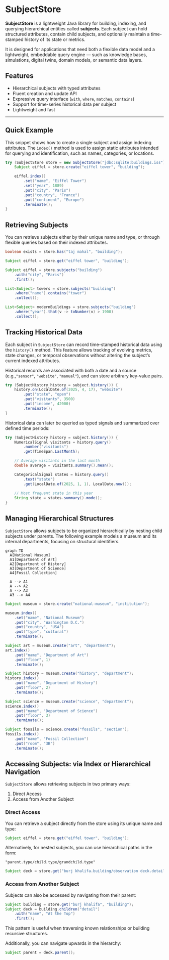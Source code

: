 # SubjectStore

**SubjectStore** is a lightweight Java library for building, indexing, and querying hierarchical entities called **subjects**. Each subject can hold structured attributes, contain child subjects, and optionally maintain a time-stamped history of its state or metrics.

It is designed for applications that need both a flexible data model and a lightweight, embeddable query engine — such as knowledge bases, simulations, digital twins, domain models, or semantic data layers.

## Features

- Hierarchical subjects with typed attributes
- Fluent creation and update API
- Expressive query interface (`with`, `where`, `matches`, `contains`)
- Support for time-series historical data per subject
- Lightweight and fast

---

## Quick Example

This snippet shows how to create a single subject and assign indexing attributes. The `index()` method is used to assign  static attributes intended for querying and identification, such as names, categories, or locations. 

```java
try (SubjectStore store = new SubjectStore("jdbc:sqlite:buildings.iss")) {
    Subject eiffel = store.create("eiffel tower", "building");

    eiffel.index()
        .set("name", "Eiffel Tower")
        .set("year", 1889)
        .put("city", "Paris")
        .put("country", "France")
        .put("continent", "Europe")
        .terminate();
}
```

## Retrieving Subjects

You can retrieve subjects either by their unique name and type, or through flexible queries based on their indexed attributes.

```java
boolean exists = store.has("taj mahal", "building");

Subject eiffel = store.get("eiffel tower", "building");

Subject eiffel = store.subjects("building")
    .with("city", "Paris")
    .first();

List<Subject> towers = store.subjects("building")
    .where("name").contains("tower")
    .collect();

List<Subject> modernBuildings = store.subjects("building")
    .where("year").that(v -> toNumber(v) > 1900)
    .collect();

```

## Tracking Historical Data

Each subject in `SubjectStore` can record time-stamped historical data using the `history()` method. This feature allows tracking of evolving metrics, state changes, or temporal observations without altering the subject’s current indexed attributes.

Historical records are associated with both a date and a source (e.g.,`"sensor"`, `"website"`, `"manual"`), and can store arbitrary key-value pairs.

```java
try (SubjectHistory history = subject.history()) {
    history.on(LocalDate.of(2025, 4, 17), "website")
        .put("state", "open")
        .put("visitants", 3500)
        .put("income", 42000)
        .terminate();
}
```

Historical data can later be queried as typed signals and summarized over defined time periods:

```java
try (SubjectHistory history = subject.history()) {
    NumericalSignal visitants = history.query()
        .number("visitants")
        .get(TimeSpan.LastMonth);

    // Average visitants in the last month
    double average = visitants.summary().mean();

    CategoricalSignal states = history.query()
        .text("state")
        .get(LocalDate.of(2025, 1, 1), LocalDate.now());
        
    // Most frequent state in this year
    String state = states.summary().mode();
}
```

## Managing Hierarchical Structures

`SubjectStore` allows subjects to be organized hierarchically by nesting child subjects under parents. The following example models a museum and its internal departments, focusing on structural identifiers.

```mermaid
graph TD
  A[National Museum]
  A1[Department of Art]
  A2[Department of History]
  A3[Department of Science]
  A4[Fossil Collection]

  A --> A1
  A --> A2
  A --> A3
  A3 --> A4
```

```java
Subject museum = store.create("national-museum", "institution");

museum.index()
    .set("name", "National Museum")
    .put("city", "Washington D.C.")
    .put("country", "USA")
    .put("type", "cultural")
    .terminate();

Subject art = museum.create("art", "department");
art.index()
    .put("name", "Department of Art")
    .put("floor", 1)
    .terminate();

Subject history = museum.create("history", "department");
history.index()
    .put("name", "Department of History")
    .put("floor", 2)
    .terminate();

Subject science = museum.create("science", "department");
science.index()
    .put("name", "Department of Science")
    .put("floor", 3)
    .terminate();

Subject fossils = science.create("fossils", "section");
fossils.index()
    .put("name", "Fossil Collection")
    .put("room", "3B")
    .terminate();

```

## Accessing Subjects: via Index or Hierarchical Navigation

`SubjectStore` allows retrieving subjects in two primary ways:

1. Direct Access
2. Access from Another Subject

### Direct Access

You can retrieve a subject directly from the store using its unique name and type:

```java
Subject eiffel = store.get("eiffel tower", "building");
```

Alternatively, for nested subjects, you can use hierarchical paths in the form:

```
"parent.type/child.type/grandchild.type"
```

```java
Subject deck = store.get("burj khalifa.building/observation deck.detail");
```


### Access from Another Subject

Subjects can also be accessed by navigating from their parent:

```java
Subject building = store.get("burj khalifa", "building");
Subject deck = building.children("detail")
    .with("name", "At the Top")
    .first();
```

This pattern is useful when traversing known relationships or building recursive structures.

Additionally, you can navigate upwards in the hierarchy:

```java
Subject parent = deck.parent();
```
